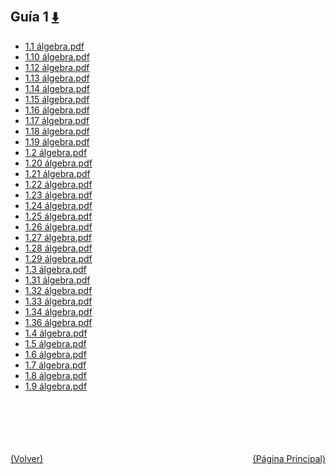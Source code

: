 
<html>
<body>
<h2>Guía 1 <a href="https://downgit.github.io/#/home?url=https://github.com/Apuntes-FIUBA/Apuntes-Electronica/tree/main/81 - Matemática/8102 - Algebra II/Guias de Problemas/Resueltos/Guía 1" style="font-size:20px">  ⬇️ </a></h2>
<ul>
    <li><a href="1.1 álgebra.pdf">1.1 álgebra.pdf</a></li>
    <li><a href="1.10 álgebra.pdf">1.10 álgebra.pdf</a></li>
    <li><a href="1.12 álgebra.pdf">1.12 álgebra.pdf</a></li>
    <li><a href="1.13 álgebra.pdf">1.13 álgebra.pdf</a></li>
    <li><a href="1.14 álgebra.pdf">1.14 álgebra.pdf</a></li>
    <li><a href="1.15 álgebra.pdf">1.15 álgebra.pdf</a></li>
    <li><a href="1.16 álgebra.pdf">1.16 álgebra.pdf</a></li>
    <li><a href="1.17 álgebra.pdf">1.17 álgebra.pdf</a></li>
    <li><a href="1.18 álgebra.pdf">1.18 álgebra.pdf</a></li>
    <li><a href="1.19 álgebra.pdf">1.19 álgebra.pdf</a></li>
    <li><a href="1.2 álgebra.pdf">1.2 álgebra.pdf</a></li>
    <li><a href="1.20 álgebra.pdf">1.20 álgebra.pdf</a></li>
    <li><a href="1.21 álgebra.pdf">1.21 álgebra.pdf</a></li>
    <li><a href="1.22 álgebra.pdf">1.22 álgebra.pdf</a></li>
    <li><a href="1.23 álgebra.pdf">1.23 álgebra.pdf</a></li>
    <li><a href="1.24 álgebra.pdf">1.24 álgebra.pdf</a></li>
    <li><a href="1.25 álgebra.pdf">1.25 álgebra.pdf</a></li>
    <li><a href="1.26 álgebra.pdf">1.26 álgebra.pdf</a></li>
    <li><a href="1.27 álgebra.pdf">1.27 álgebra.pdf</a></li>
    <li><a href="1.28 álgebra.pdf">1.28 álgebra.pdf</a></li>
    <li><a href="1.29 álgebra.pdf">1.29 álgebra.pdf</a></li>
    <li><a href="1.3 álgebra.pdf">1.3 álgebra.pdf</a></li>
    <li><a href="1.31 álgebra.pdf">1.31 álgebra.pdf</a></li>
    <li><a href="1.32 álgebra.pdf">1.32 álgebra.pdf</a></li>
    <li><a href="1.33 álgebra.pdf">1.33 álgebra.pdf</a></li>
    <li><a href="1.34 álgebra.pdf">1.34 álgebra.pdf</a></li>
    <li><a href="1.36 álgebra.pdf">1.36 álgebra.pdf</a></li>
    <li><a href="1.4 álgebra.pdf">1.4 álgebra.pdf</a></li>
    <li><a href="1.5 álgebra.pdf">1.5 álgebra.pdf</a></li>
    <li><a href="1.6 álgebra.pdf">1.6 álgebra.pdf</a></li>
    <li><a href="1.7 álgebra.pdf">1.7 álgebra.pdf</a></li>
    <li><a href="1.8 álgebra.pdf">1.8 álgebra.pdf</a></li>
    <li><a href="1.9 álgebra.pdf">1.9 álgebra.pdf</a></li>
</ul>
</body>
</html>









<br><br><br><br><br><a href="../" style="float: left">(Volver)</a> <a href="https://apuntes-fiuba.github.io/Apuntes-Electronica" style="float: right">(Página Principal)</a>
